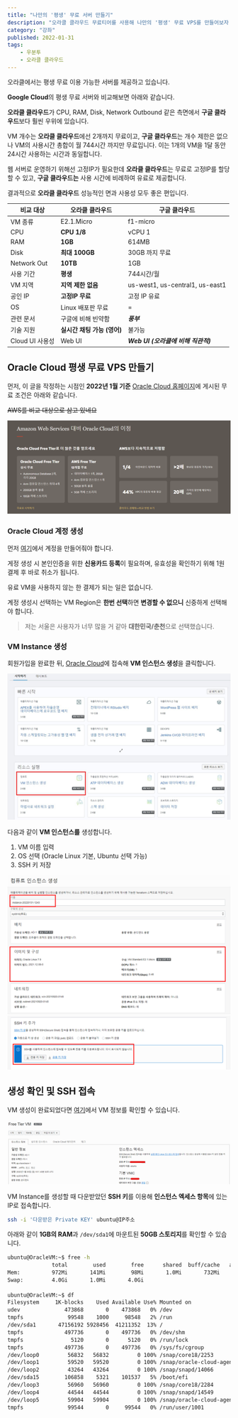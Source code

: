 ```yaml
---
title: "나만의 '평생' 무료 서버 만들기"
description: "오라클 클라우드 무료티어를 사용해 나만의 '평생' 무료 VPS를 만들어보자 [1]"
category: "강좌"
published: 2022-01-31
tags:
    - 우분투
    - 오라클 클라우드
---
```


오라클에서는 평생 무료 이용 가능한 서버를 제공하고 있습니다.

**Google Cloud**의 평생 무료 서버와 비교해보면 아래와 같습니다.

**오라클 클라우드**가 CPU, RAM, Disk, Network Outbound 같은 측면에서 **구글 클라우드**보다 훨씬 우위에 있습니다.

VM 개수는 **오라클 클라우드**에선 2개까지 무료이고, **구글 클라우드**는 개수 제한은 없으나 VM의 사용시간 총합이 월 744시간 까지만 무료입니다. 이는 1개의 VM을 1달 동안 24시간 사용하는 시간과 동일합니다.

웹 서버로 운영하기 위해선 고정IP가 필요한데 **오라클 클라우드**는 무료로 고정IP를 할당할 수 있고, **구글 클라우드는** 사용 시간에 비례하여 유료로 제공합니다.

결과적으로 **오라클 클라우드** 성능적인 면과 사용성 모두 좋은 편입니다.

| 비교 대상       | 오라클 클라우드             | 구글 클라우드                       |
| --------------- | --------------------------- | ----------------------------------- |
| VM 종류         | E2.1.Micro                  | f1-micro                            |
| CPU             | **CPU 1/8**                 | vCPU 1                              |
| RAM             | **1GB**                     | 614MB                               |
| Disk            | **최대 100GB**              | 30GB 까지 무료                      |
| Network Out     | **10TB**                    | 1GB                                 |
| 사용 기간       | **평생**                    | 744시간/월                          |
| VM 지역         | **지역 제한 없음**          | us-west1, us-central1, us-east1     |
| 공인 IP         | **고정IP 무료**             | 고정 IP 유료                        |
| OS              | Linux 배포판 무료           | =                                   |
| 관련 문서       | 구글에 비해 빈약함          | **_풍부_**                          |
| 기술 지원       | **실시간 채팅 가능 (영어)** | 불가능                              |
| Cloud UI 사용성 | Web UI                      | **_Web UI (오라클에 비해 직관적)_** |

## Oracle Cloud 평생 무료 VPS 만들기

먼저, 이 글을 작정하는 시점인 **2022년 1월 기준** [Oracle Cloud 홈페이지](https://www.oracle.com/kr/cloud/free/)에 게시된 무료 조건은 아래와 같습니다.

~~AWS를 비교 대상으로 삼고 있네요~~

![오라클 클라우드 무료 조건](./images/oracle-cloud-main-img.png)

### Oracle Cloud 계정 생성

먼저 [여기](https://signup.cloud.oracle.com/)에서 계정을 만들어줘야 합니다.

게정 생성 시 본인인증을 위한 **신용카드 등록**이 필요하며, 유효성을 확인하기 위해 1원 결제 후 바로 취소가 됩니다.

유료 VM을 사용하지 않는 한 결제가 되는 일은 없습니다.

계정 생성시 선택하는 VM Region은 **한번 선택**하면 **변경할 수 없으니** 신중하게 선택해야 합니다.

> 저는 서울은 사용자가 너무 많을 거 같아 **대한민국/춘천**으로 선택했습니다.

### VM Instance 생성

회원가입을 완료한 뒤, [Oracle Cloud](https://cloud.oracle.com/)에 접속해 **VM 인스턴스 생성**을 클릭합니다.

![오라클 클라우드 메인 페이지](./images/make-vm.jpg)

다음과 같이 **VM 인스턴스를** 생성합니다.

1. VM 이름 입력
2. OS 선택 (Oracle Linux 기본, Ubuntu 선택 가능)
3. SSH 키 저장

![VM Instance 생성](./images/make-vm-2.jpg)

## 생성 확인 및 SSH 접속

VM 생성이 완료되었다면 [여기](https://cloud.oracle.com/compute/instances)에서 VM 정보를 확인할 수 있습니다.

![VM 정보 확인](./images/vm-info.png)

VM Instance를 생성할 때 다운받았던 **SSH 키**를 이용해 **인스턴스 엑세스 항목**에 있는 IP로 접속합니다.

```sh
ssh -i '다운받은 Private KEY' ubuntu@IP주소
```

아래와 같이 **1GB의 RAM**과 `/dev/sda1`에 마운트된 **50GB 스토리지**를 확인할 수 있습니다.

```sh
ubuntu@OracleVM:~$ free -h
              total        used        free      shared  buff/cache   available
Mem:          972Mi       141Mi        98Mi       1.0Mi       732Mi       698Mi
Swap:         4.0Gi       1.0Mi       4.0Gi

ubuntu@OracleVM:~$ df
Filesystem     1K-blocks    Used Available Use% Mounted on
udev              473868       0    473868   0% /dev
tmpfs              99548    1000     98548   2% /run
/dev/sda1       47156192 5928456  41211352  13% /
tmpfs             497736       0    497736   0% /dev/shm
tmpfs               5120       0      5120   0% /run/lock
tmpfs             497736       0    497736   0% /sys/fs/cgroup
/dev/loop0         56832   56832         0 100% /snap/core18/2253
/dev/loop1         59520   59520         0 100% /snap/oracle-cloud-agent/26
/dev/loop2         43264   43264         0 100% /snap/snapd/14066
/dev/sda15        106858    5321    101537   5% /boot/efi
/dev/loop3         56960   56960         0 100% /snap/core18/2284
/dev/loop4         44544   44544         0 100% /snap/snapd/14549
/dev/loop5         59904   59904         0 100% /snap/oracle-cloud-agent/30
tmpfs              99544       0     99544   0% /run/user/1001
```

